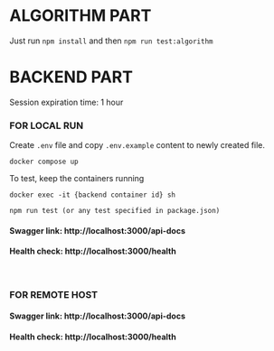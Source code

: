 # ALGORITHM PART

Just run `npm install` and then `npm run test:algorithm`   

# BACKEND PART

Session expiration time: 1 hour

### FOR LOCAL RUN
Create `.env` file and copy `.env.example` content to newly created file.
```
docker compose up
```

To test, keep the containers running
```
docker exec -it {backend container id} sh
```
```
npm run test (or any test specified in package.json)
```
#### Swagger link: http://localhost:3000/api-docs
#### Health check: http://localhost:3000/health  
<br/>

### FOR REMOTE HOST

#### Swagger link: http://localhost:3000/api-docs
#### Health check: http://localhost:3000/health  